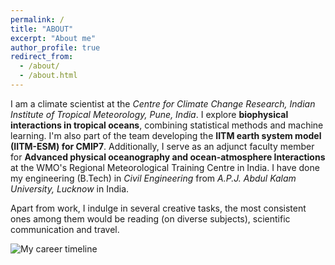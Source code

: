 ```yaml
---
permalink: /
title: "ABOUT"
excerpt: "About me"
author_profile: true
redirect_from: 
  - /about/
  - /about.html
---
```


I am a climate scientist at the *Centre for Climate Change Research, Indian Institute of Tropical Meteorology, Pune, India*. I explore **biophysical interactions in tropical oceans**, combining statistical methods and machine learning. I'm also part of the team developing the **IITM earth system model (IITM-ESM) for CMIP7**. Additionally, I serve as an adjunct faculty member for **Advanced physical oceanography and ocean-atmosphere Interactions** at the WMO's Regional Meteorological Training Centre in India. I have done my engineering (B.Tech) in *Civil Engineering* from *A.P.J. Abdul Kalam University, Lucknow* in India.

Apart from work, I indulge in several creative tasks, the most consistent ones among them would be reading (on diverse subjects), scientific communication and travel.

<!-- ![type:video](../files/career_timeline.mp4) -->
![My career timeline](../files/career_timeline.gif)

<!-- ![My career timeline](../files/result.gif) -->
<!-- ![My career timeline](../images/about_me.png "My career in a timeline") -->